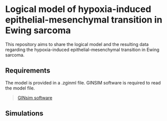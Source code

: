 # Logical model of hypoxia-induced epithelial-mesenchymal transition in Ewing sarcoma
This repository aims to share the logical model and the resulting data regarding the hypoxia-induced epithelial-mesenchymal transition in Ewing sarcoma.

## Requirements

The model is provided in a .zginml file. GINSIM software is required to read the model file.

> [GINsim software](https://ginsim.org/)


## Simulations
